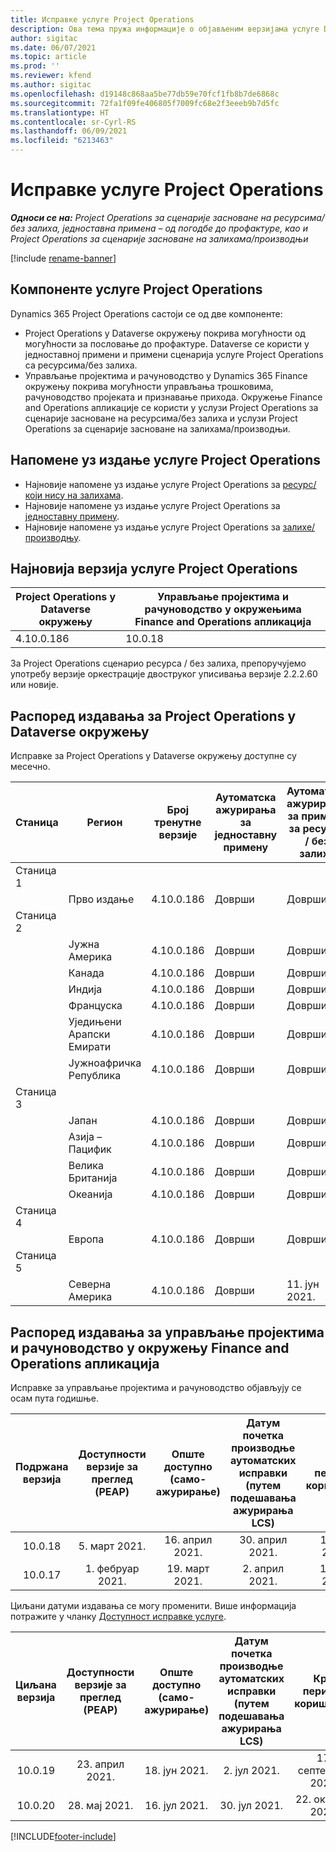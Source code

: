```yaml
---
title: Исправке услуге Project Operations
description: Ова тема пружа информације о објављеним верзијама услуге Dynamics 365 Project Operations.
author: sigitac
ms.date: 06/07/2021
ms.topic: article
ms.prod: ''
ms.reviewer: kfend
ms.author: sigitac
ms.openlocfilehash: d19148c868aa5be77db59e70fcf1fb8b7de6868c
ms.sourcegitcommit: 72fa1f09fe406805f7009fc68e2f3eeeb9b7d5fc
ms.translationtype: HT
ms.contentlocale: sr-Cyrl-RS
ms.lasthandoff: 06/09/2021
ms.locfileid: "6213463"
---
```

# <a name="project-operations-updates"></a>Исправке услуге Project Operations

_**Односи се на:** Project Operations за сценарије засноване на ресурсима/без залиха, једноставна примена – од погодбе до профактуре, као и Project Operations за сценарије засноване на залихама/производњи_

[!include [rename-banner](~/includes/cc-data-platform-banner.md)]

## <a name="project-operations-components"></a>Компоненте услуге Project Operations

Dynamics 365 Project Operations састоји се од две компоненте:

- Project Operations у Dataverse окружењу покрива могућности од могућности за пословање до профактуре. Dataverse се користи у једноставној примени и примени сценарија услуге Project Operations са ресурсима/без залиха.
- Управљање пројектима и рачуноводство у Dynamics 365 Finance окружењу покрива могућности управљања трошковима, рачуноводство пројеката и признавање прихода. Окружење Finance and Operations апликације се користи у услузи Project Operations за сценарије засноване на ресурсима/без залиха и услузи Project Operations за сценарије засноване на залихама/производњи.

## <a name="project-operations-release-notes"></a>Напомене уз издање услуге Project Operations
- Најновије напомене уз издање услуге Project Operations за [ресурс/који нису на залихама](whats-new-may-2021-resource-based.md).
- Најновије напомене уз издање услуге Project Operations за [једноставну примену](../pro/whats-new/whats-new-may-2021-lite.md).
- Најновије напомене уз издање услуге Project Operations за [залихе/производњу](../prod-pma/whats-new/whats-new-apr-2021-stocked.md).

## <a name="project-operations-latest-version"></a>Најновија верзија услуге Project Operations

| Project Operations у Dataverse окружењу | Управљање пројектима и рачуноводство у окружењима Finance and Operations апликација | 
| --- | --- |
| 4.10.0.186 | 10.0.18 |

За Project Operations сценарио ресурса / без залиха, препоручујемо употребу верзије оркестрације двоструког уписивања верзије 2.2.2.60 или новије.

## <a name="release-schedule-for-project-operations-on-dataverse-environment"></a>Распоред издавања за Project Operations у Dataverse окружењу

Исправке за Project Operations у Dataverse окружењу доступне су месечно. 

| Станица | Регион | Број тренутне верзије | Аутоматска ажурирања за једноставну примену | Аутоматска ажурирања за примену за ресурсе / без залиха | Број следеће верзије | Датум опште доступности следеће верзије |
|-----------|-----------------------|-----------------|--------------|---------------------|---------------------|---------------------|
| Станица 1 |   &nbsp;              |    &nbsp;       | &nbsp;       |      &nbsp;         |      &nbsp;         |      &nbsp;         |
|   &nbsp;  | Прво издање         |  4.10.0.186     | Доврши     | Доврши            | TBD                 | 28. мај 2021.           |
| Станица 2 |   &nbsp;              |    &nbsp;       | &nbsp;       |      &nbsp;         |      &nbsp;         |      &nbsp;         |
|   &nbsp;  | Јужна Америка         |  4.10.0.186     | Доврши     | Доврши            | TBD                 | 28. мај 2021.           |
|    &nbsp; | Канада                |  4.10.0.186     | Доврши     | Доврши            | TBD                 | 28. мај 2021.           |
|   &nbsp;  | Индија                 |  4.10.0.186     | Доврши     | Доврши            | TBD                 | 28. мај 2021.           |
|   &nbsp;  | Француска                |  4.10.0.186     | Доврши     | Доврши            | TBD                 | 28. мај 2021.           |
|   &nbsp;  | Уједињени Арапски Емирати  |  4.10.0.186     | Доврши     | Доврши            | TBD                 | 28. мај 2021.           |
|   &nbsp;  | Јужноафричка Република          |  4.10.0.186     | Доврши     | Доврши            | TBD                 | 28. мај 2021.           |
| Станица 3 |      &nbsp;           |     &nbsp;      |     &nbsp;   |      &nbsp;         |      &nbsp;         |      &nbsp;         |
|   &nbsp;  | Јапан                 |  4.10.0.186     | Доврши     | Доврши            | TBD                 | 4. јун 2021.          |
|   &nbsp;  | Азија – Пацифик          |  4.10.0.186     | Доврши     | Доврши            | TBD                 | 4. јун 2021.          |
|   &nbsp;  | Велика Британија         |  4.10.0.186     | Доврши     | Доврши            | TBD                 | 4. јун 2021.          |
|   &nbsp;  | Океанија               |  4.10.0.186     | Доврши     | Доврши            | TBD                 | 4. јун 2021.          |
| Станица 4 |     &nbsp;            |     &nbsp;      |     &nbsp;   |      &nbsp;         |      &nbsp;         |      &nbsp;         |
|   &nbsp;  | Европа                |  4.10.0.186     | Доврши     | Доврши            | TBD                 | 11. јун 2021.          |
| Станица 5 |     &nbsp;            |     &nbsp;      |     &nbsp;   |      &nbsp;         |      &nbsp;         |      &nbsp;         |
|   &nbsp;  | Северна Америка         |  4.10.0.186     | Доврши     | 11. јун 2021.          | TBD                 | 18. јун 2021.          |

## <a name="release-schedule-for-project-management-and-accounting-in-the-finance-and-operations-apps-environment"></a>Распоред издавања за управљање пројектима и рачуноводство у окружењу Finance and Operations апликација

Исправке за управљање пројектима и рачуноводство објављују се осам пута годишње.

|          Подржана верзија          | Доступности верзије за преглед (PEAP) | Опште доступно (само-ажурирање) | Датум почетка производње аутоматских исправки (путем подешавања ажурирања LCS) |   Крај периода коришћења   |
|:-------------------------:|:---------------------------:|:---------------------------------:|:--------------------------------------------------------------------:|:------------------:|
|          10.0.18          |        5. март 2021.        |           16. април 2021.          |                            30. април 2021.                            |    16. јул 2021.   |
|          10.0.17          |       1. фебруар 2021.      |           19. март 2021.          |                             2. април 2021.                            |    11. јун 2021.   |

Циљани датуми издавања се могу променити. Више информација потражите у чланку [Доступност исправке услуге](/dynamics365/fin-ops-core/fin-ops/get-started/public-preview-releases?toc=%2fdynamics365%2ffinance%2ftoc.json).

|          Циљана верзија          | Доступности верзије за преглед (PEAP) | Опште доступно (само-ажурирање) | Датум почетка производње аутоматских исправки (путем подешавања ажурирања LCS) |   Крај периода коришћења   |
|:-------------------------:|:---------------------------:|:---------------------------------:|:--------------------------------------------------------------------:|:------------------:|
|          10.0.19          |        23. април 2021.       |            18. јун 2021.           |                             2. јул 2021.                             | 17. септембар 2021. |
|          10.0.20          |         28. мај 2021.        |           16. јул 2021.           |                             30. јул 2021.                             |  22. октобар 2021.  |



[!INCLUDE[footer-include](../includes/footer-banner.md)]
